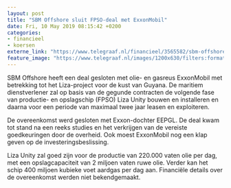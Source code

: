 ```yaml
---
layout: post
title: "SBM Offshore sluit FPSO-deal met ExxonMobil"
date: Fri, 10 May 2019 08:15:42 +0200
categories: 
- financieel 
- koersen 
externe_link: "https://www.telegraaf.nl/financieel/3565582/sbm-offshore-sluit-fpso-deal-met-exxon-mobil"
feature_image: "https://www.telegraaf.nl/images/1200x630/filters:format(jpeg):quality(80)/cdn-kiosk-api.telegraaf.nl/62dea4ee-72eb-11e9-843b-02c309bc01c1.jpg"
---
```


<p class="intro">SBM Offshore heeft een deal gesloten met olie- en gasreus ExxonMobil met betrekking tot het Liza-project voor de kust van Guyana. De maritiem dienstverlener zal op basis van de gegunde contracten de volgende fase van productie- en opslagschip (FPSO) Liza Unity bouwen en installeren en daarna voor een periode van maximaal twee jaar leasen en exploiteren.</p> <p>De overeenkomst werd gesloten met Exxon-dochter EEPGL. De deal kwam tot stand na een reeks studies en het verkrijgen van de vereiste goedkeuringen door de overheid. Ook moest ExxonMobil nog een klap geven op de investeringsbeslissing.</p><p>Liza Unity zal goed zijn voor de productie van 220.000 vaten olie per dag, met een opslagcapaciteit van 2 miljoen vaten ruwe olie. Verder kan het schip 400 miljoen kubieke voet aardgas per dag aan. Financiële details over de overeenkomst werden niet bekendgemaakt.</p>

